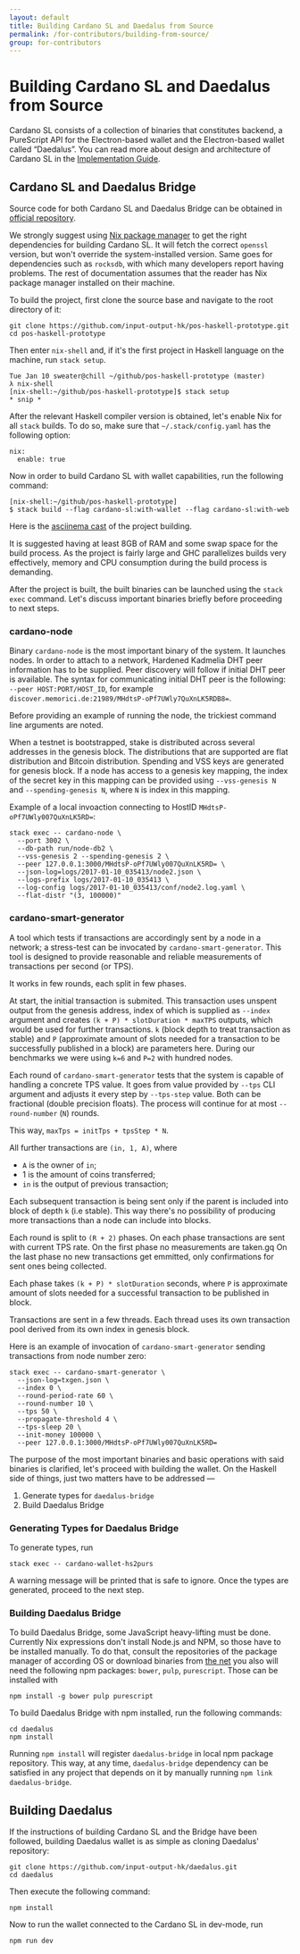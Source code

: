 ```yaml
---
layout: default
title: Building Cardano SL and Daedalus from Source
permalink: /for-contributors/building-from-source/
group: for-contributors
---
```

# Building Cardano SL and Daedalus from Source

Cardano SL consists of a collection of binaries that constitutes
backend, a PureScript API for the Electron-based wallet and the
Electron-based wallet called “Daedalus”. You can read more about design
and architecture of Cardano SL in the [Implementation
Guide](/for-contributors/implementation).

## Cardano SL and Daedalus Bridge

Source code for both Cardano SL and Daedalus Bridge can be obtained
in [official repository](https://github.com/input-output-hk/cardano-sl).

We strongly suggest using [Nix package
manager](https://nixos.org/nix/download.html) to get the right
dependencies for building Cardano SL. It will fetch the correct
`openssl` version, but won't override the system-installed version. Same
goes for dependencies such as `rocksdb`, with which many developers
report having problems. The rest of documentation assumes that the reader
has Nix package manager installed on their machine.

To build the project, first clone the source base and navigate to the root
directory of it:

```
git clone https://github.com/input-output-hk/pos-haskell-prototype.git
cd pos-haskell-prototype
```

Then enter `nix-shell` and, if it's the first project in Haskell
language on the machine, run `stack setup`.

```
Tue Jan 10 sweater@chill ~/github/pos-haskell-prototype (master)
λ nix-shell
[nix-shell:~/github/pos-haskell-prototype]$ stack setup
* snip *
```

After the relevant Haskell compiler version is obtained, let's enable
Nix for all `stack` builds. To do so, make sure that
`~/.stack/config.yaml` has the following option:

```
nix:
  enable: true
```

Now in order to build Cardano SL with wallet capabilities, run the
following command:

```
[nix-shell:~/github/pos-haskell-prototype]
$ stack build --flag cardano-sl:with-wallet --flag cardano-sl:with-web
```

Here is the [asciinema
cast](http://asciinema.org/a/47vbdch8srbhf3j5kta7j9bov) of the project building.

It is suggested having at least 8GB of RAM and some swap space for the build
process. As the project is fairly large and GHC parallelizes builds very
effectively, memory and CPU consumption during the build process is
demanding.

After the project is built, the built binaries can be launched
using the `stack exec` command. Let's discuss important binaries briefly
before proceeding to next steps.

### cardano-node

Binary `cardano-node` is the most important binary of the system. It
launches nodes. In order to attach to a network, Hardened Kadmelia DHT
peer information has to be supplied. Peer discovery will follow if
initial DHT peer is available. The syntax for communicating initial
DHT peer is the following: `--peer HOST:PORT/HOST_ID`, for example
`discover.memorici.de:21989/MHdtsP-oPf7UWly7QuXnLK5RDB8=`.

[//]: # (TODO: Actually put a small dev-only net with a discoverable)
[//]: # (peers which will send a recruitment propsal message to people)
[//]: # (who bothered to build the system from scratch in the early days)
[//]: # (of testnet release)

Before providing an example of running the node, the trickiest command
line arguments are noted.

When a testnet is bootstrapped, stake is distributed across several
addresses in the genesis block. The distributions that are supported
are flat distribution and Bitcoin distribution. Spending and VSS keys
are generated for genesis block. If a node has access to a genesis key
mapping, the index of the secret key in this mapping can be provided
using `--vss-genesis N` and `--spending-genesis N`, where `N` is index
in this mapping.

Example of a local invoaction connecting to HostID
`MHdtsP-oPf7UWly007QuXnLK5RD=`:

```
stack exec -- cardano-node \
  --port 3002 \
  --db-path run/node-db2 \
  --vss-genesis 2 --spending-genesis 2 \
  --peer 127.0.0.1:3000/MHdtsP-oPf7UWly007QuXnLK5RD= \
  --json-log=logs/2017-01-10_035413/node2.json \
  --logs-prefix logs/2017-01-10_035413 \
  --log-config logs/2017-01-10_035413/conf/node2.log.yaml \
  --flat-distr "(3, 100000)"
```

### cardano-smart-generator

A tool which tests if transactions are accordingly sent by a node in
a network; a stress-test can be invocated by `cardano-smart-generator`.
This tool is designed to provide reasonable and reliable measurements of
transactions per second (or TPS).

It works in few rounds, each split in few phases.

At start, the initial transaction is submited. This transaction uses unspent
output from the genesis address, index of which is supplied as `--index`
argument and creates `(k + P) * slotDuration * maxTPS` outputs, which
would be used for further transactions. `k` (block depth to treat
transaction as stable) and `P` (approximate amount of slots needed for a
transaction to be successfully published in a block) are parameters
here. During our benchmarks we were using `k=6` and `P=2` with hundred
nodes.

Each round of `cardano-smart-generator` tests that the system is capable of
handling a concrete TPS value. It goes from value provided by `--tps`
CLI argument and adjusts it every step by `--tps-step` value. Both can
be fractional (double precision floats). The process will continue for
at most `--round-number` (`N`) rounds.

This way, `maxTps = initTps + tpsStep * N`.

All further transactions are `(in, 1, A)`, where

 + `A` is the owner of `in`;
 + 1 is the amount of coins transferred;
 + `in` is the output of previous transaction;  

Each subsequent transaction is being sent only if the parent is included
into block of depth `k` (i.e stable). This way there's no possibility
of producing more transactions than a node can include into blocks.

Each round is split to `(R + 2)` phases. On each phase transactions are
sent with current TPS rate. On the first phase no measurements are taken.gq
On the last phase no new transactions get emmitted, only confirmations
for sent ones being collected.

Each phase takes `(k + P) * slotDuration` seconds, where `P` is
approximate amount of slots needed for a successful transaction to be
published in block.

Transactions are sent in a few threads. Each thread uses its own
transaction pool derived from its own index in genesis block.

Here is an example of invocation of `cardano-smart-generator` sending
transactions from node number zero:

```
stack exec -- cardano-smart-generator \
  --json-log=txgen.json \
  --index 0 \
  --round-period-rate 60 \
  --round-number 10 \
  --tps 50 \
  --propagate-threshold 4 \
  --tps-sleep 20 \
  --init-money 100000 \
  --peer 127.0.0.1:3000/MHdtsP-oPf7UWly007QuXnLK5RD=
```

The purpose of the most important binaries and basic
operations with said binaries is clarified, let's proceed with building
the wallet. On the Haskell side of things, just two matters have to be
addressed —

 1. Generate types for `daedalus-bridge`
 2. Build Daedalus Bridge

### Generating Types for Daedalus Bridge

To generate types, run

```
stack exec -- cardano-wallet-hs2purs
```

A warning message will be printed that is safe to ignore. Once the types
are generated, proceed to the next step.

### Building Daedalus Bridge

To build Daedalus Bridge, some JavaScript heavy-lifting must be done.
Currently Nix expressions don't install Node.js and NPM, so
those have to be installed manually. To do that, consult the repositories
of the package manager of according OS or download binaries from [the
net](https://nodejs.org/en/download/) you also will need the following
npm packages: `bower`, `pulp`, `purescript`. Those can be installed with

```
npm install -g bower pulp purescript
```

To build Daedalus Bridge with npm installed, run the following commands:

```
cd daedalus
npm install
```

Running `npm install` will register `daedalus-bridge` in local npm
package repository. This way, at any time, `daedalus-bridge`
dependency can be satisfied in any project that depends on it by
manually running `npm link daedalus-bridge`.

## Building Daedalus

If the instructions of building Cardano SL and the Bridge have been followed,
building Daedalus wallet is as simple as cloning Daedalus' repository:

```
git clone https://github.com/input-output-hk/daedalus.git
cd daedalus
```

Then execute the following command:

```
npm install
```

Now to run the wallet connected to the Cardano SL in dev-mode, run

```
npm run dev
```
